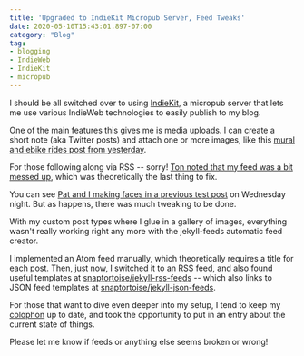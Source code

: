 ```yaml
---
title: 'Upgraded to IndieKit Micropub Server, Feed Tweaks'
date: 2020-05-10T15:43:01.897-07:00
category: "Blog"
tag:
- blogging
- IndieWeb
- IndieKit
- micropub
---
```

I should be all switched over to using [IndieKit](https://bmann-indiekit.herokuapp.com/), a micropub server that lets me use various IndieWeb technologies to easily publish to my blog.
<!-- more -->
One of the main features this gives me is media uploads. I can create a short note (aka Twitter posts) and attach one or more images, like this [mural and ebike rides post from yesterday](https://blog.bmannconsulting.com/zpmpn/).

For those following along via RSS -- sorry! [Ton noted that my feed was a bit messed up](https://www.zylstra.org/blog/2020/05/14095/), which was theoretically the last thing to fix.

You can see [Pat and I making faces in a previous test post](https://blog.bmannconsulting.com/testing-a-full-blog-post/) on Wednesday night. But as happens, there was much tweaking to be done.

With my custom post types where I glue in a gallery of images, everything wasn't really working right any more with the jekyll-feeds automatic feed creator.

I implemented an Atom feed manually, which theoretically requires a title for each post. Then, just now, I switched it to an RSS feed, and also found useful templates at [snaptortoise/jekyll-rss-feeds](https://github.com/snaptortoise/jekyll-rss-feeds) -- which also links to JSON feed templates at [snaptortoise/jekyll-json-feeds](https://github.com/snaptortoise/jekyll-json-feeds).

For those that want to dive even deeper into my setup, I tend to keep my [colophon](https://blog.bmannconsulting.com/colophon) up to date, and took the opportunity to put in an entry about the current state of things.

Please let me know if feeds or anything else seems broken or wrong!
